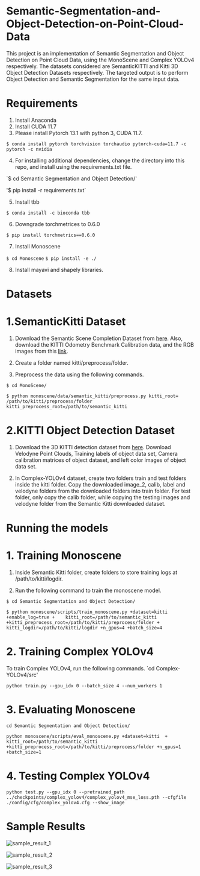 # Semantic-Segmentation-and-Object-Detection-on-Point-Cloud-Data

This project is an implementation of Semantic Segmentation and Object Detection on Point Cloud Data, using the MonoScene and Complex YOLOv4 respectively. The datasets considered are SemanticKITTI and Kitti 3D Object Detection Datasets respectively. The targeted output is to perform Object Detection and Semantic Segmentation for the same input data.

# Requirements
1. Install Anaconda 
2. Install CUDA 11.7
3. Please install Pytorch 13.1 with python 3, CUDA 11.7.

`$ conda install pytorch torchvision torchaudio pytorch-cuda=11.7 -c pytorch -c nvidia`

4. For installing additional dependencies, change the directory into this repo, and install using the requirements.txt file. 

`$ cd Semantic Segmentation and Object Detection/'

'$ pip install -r requirements.txt`


5. Install tbb

`$ conda install -c bioconda tbb`

6. Downgrade torchmetrices to 0.6.0

`$ pip install torchmetrics==0.6.0`

7. Install Monoscene

`$ cd Monoscene`
`$ pip install -e ./`

8. Install mayavi and shapely libraries. 

# Datasets 

# 1.SemanticKitti Dataset

1. Download the Semantic Scene Completion Dataset from [here](http://www.semantic-kitti.org/dataset.html#download). Also, download the KITTI Odometry Benchmark Calibration data, and the RGB images from this [link](https://www.cvlibs.net/datasets/kitti/eval_odometry.php).

2. Create a folder named kitti/preprocess/folder.

3. Preprocess the data using the following commands.

`$ cd MonoScene/`

`$ python monoscene/data/semantic_kitti/preprocess.py kitti_root= /path/to/kitti/preprocess/folder kitti_preprocess_root=/path/to/semantic_kitti`

# 2.KITTI Object Detection Dataset

1. Download the 3D KITTI detection dataset from [here](https://www.cvlibs.net/datasets/kitti/eval_object.php?obj_benchmark=3d). Download Velodyne Point Clouds, Training labels of object data set, Camera calibration matrices of object dataset, and left color images of object data set. 

2. In Complex-YOLOv4 dataset, create two folders train and test folders inside the kitti folder. Copy the downloaded image_2, calib, label and velodyne folders from the downloaded folders into train folder. For test folder, only copy the calib folder, while copying the testing images and velodyne folder from the Semantic Kitti downloaded dataset. 


# Running the models

# 1. Training Monoscene
1. Inside Semantic Kitti folder, create folders to store training logs at /path/to/kitti/logdir.

2. Run the following command to train the monoscene model. 

`$ cd Semantic Segmentation and Object Detection/`

`$ python monoscene/scripts/train_monoscene.py +dataset=kitti +enable_log=true +    kitti_root=/path/to/semantic_kitti  +kitti_preprocess_root=/path/to/kitti/preprocess/folder +    kitti_logdir=/path/to/kitti/logdir +n_gpus=4 +batch_size=4`


# 2. Training Complex YOLOv4
To train Complex YOLOv4, run the following commands. 
`cd Complex-YOLOv4/src'

`python train.py --gpu_idx 0 --batch_size 4 --num_workers 1`


# 3. Evaluating Monoscene 
`cd Semantic Segmentation and Object Detection/`

`python monoscene/scripts/eval_monoscene.py +dataset=kitti  +    kitti_root=/path/to/semantic_kitti  +kitti_preprocess_root=/path/to/kitti/preprocess/folder +n_gpus=1 +batch_size=1`

# 4. Testing Complex YOLOv4
`python test.py --gpu_idx 0 --pretrained_path ../checkpoints/complex_yolov4/complex_yolov4_mse_loss.pth --cfgfile ./config/cfg/complex_yolov4.cfg --show_image`


# Sample Results

![sample_result_1](https://user-images.githubusercontent.com/80807952/209465690-3d813521-66ac-41a8-ab75-842ec0a79014.png)

![sample_result_2](https://user-images.githubusercontent.com/80807952/209465692-b192aa9f-7c33-4dbe-8a75-b91f8a7b0622.png)


![sample_result_3](https://user-images.githubusercontent.com/80807952/209465697-b51020c3-7a6a-4a04-b9e1-351228a767be.png)

